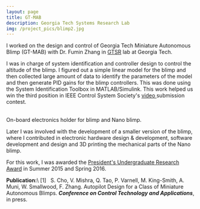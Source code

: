 ```yaml
---
layout: page
title: GT-MAB
description: Georgia Tech Systems Research Lab
img: /project_pics/blimp2.jpg
---
```


I worked on the design and control of Georgia Tech Miniature Autonomous Blimp (GT-MAB) with
Dr. Fumin Zhang in <a href="http://gtsr.gatech.edu/" target="blank"> GTSR</a> lab at Georgia Tech.

I was in charge of system identification and controller design to control the altitude of the blimp.
I figured out a simple linear model for the blimp and then collected large amount of data to identify
the parameters of the model and then generate PID gains for the blimp controllers. This was done using
the System Identification Toolbox in MATLAB/Simulink. This work helped us win the third position in
IEEE Control System Society's <a href="https://www.youtube.com/watch?v=5M-V4GOFNDA" target="blank">video </a>
submission contest.

<div class="img_row">
	<img class="col two" src="{{ site.baseurl }}/project_pics/blimp_control.png" alt="" title="Onboard electronics"/>
	<img class="col one" src="{{ site.baseurl }}/project_pics/blimp3.jpeg" alt="" title="3D printed gondola"/>
</div>
<div class="col three caption">
	On-board electronics holder for blimp and Nano blimp.
</div>

Later I was involved with the development of a smaller version of the blimp, where I contributed in
electronic hardware design & development, software development and design and 3D printing the
mechanical parts of the Nano blimp.

For this work, I was awarded the <a href="http://www.undergradresearch.gatech.edu/content/presidents-undergraduate-research-awards" target="blank">
President's Undergraduate Research Award</a> in Summer 2015 and Spring 2016.

<b>Publication:</b>\\
[1]  &nbsp; S. Cho, V. Mishra, Q. Tao, P. Varnell, M. King-Smith, A. Muni, W. Smallwood, F. Zhang.
Autopilot Design for a Class of Miniature Autonomous Blimps. <b><i>Conference on Control
Technology and Applications</i></b>, in press.
